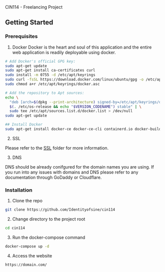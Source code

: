 CIN114 - Freelancing Project

## Getting Started

### Prerequisites

1. Docker
Docker is the heart and soul of this application and the entire web application is readily deployable using docker.

```bash
# Add Docker's official GPG key:
sudo apt-get update
sudo apt-get install ca-certificates curl
sudo install -m 0755 -d /etc/apt/keyrings
sudo curl -fsSL https://download.docker.com/linux/ubuntu/gpg -o /etc/apt/keyrings/docker.asc
sudo chmod a+r /etc/apt/keyrings/docker.asc

# Add the repository to Apt sources:
echo \
  "deb [arch=$(dpkg --print-architecture) signed-by=/etc/apt/keyrings/docker.asc] https://download.docker.com/linux/ubuntu \
  $(. /etc/os-release && echo "$VERSION_CODENAME") stable" | \
  sudo tee /etc/apt/sources.list.d/docker.list > /dev/null
sudo apt-get update

## Install Docker
sudo apt-get install docker-ce docker-ce-cli containerd.io docker-buildx-plugin docker-compose-plugin docker-compose
```

2. SSL 

Please refer to the [SSL](./ssl/README.md) folder for more information.

3. DNS

DNS should be already conifgured for the domain names you are using. If you run into any issues with domains and DNS please refer to any documentation through GoDaddy or Cloudflare.

### Installation

1. Clone the repo
```bash
git clone https://github.com/Identityofsine/cin114
```

2. Change directory to the project root
```bash
cd cin114
```
3. Run the docker-compose command
```bash
docker-compose up -d
```

4. Access the website
```bash
https://domain.com/
```
